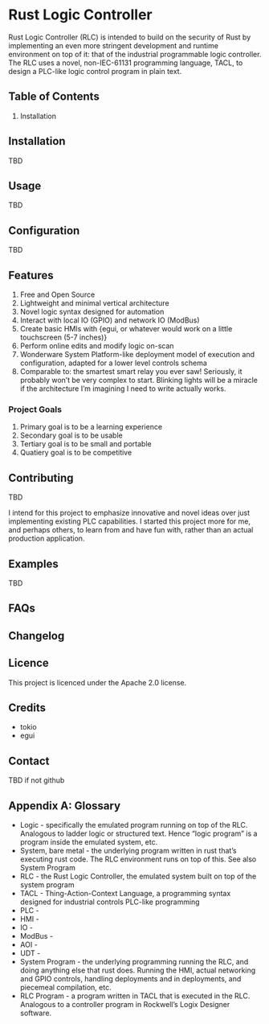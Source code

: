 # Rust Logic Controller

Rust Logic Controller (RLC) is intended to build on the security of Rust by implementing an even more stringent development and runtime environment on top of it: that of the industrial programmable logic controller. The RLC uses a novel, non-IEC-61131 programming language, TACL, to design a PLC-like logic control program in plain text.

## Table of Contents
1. Installation

## Installation
TBD

## Usage
TBD

## Configuration
TBD

## Features
1. Free and Open Source
2. Lightweight and minimal vertical architecture 
3. Novel logic syntax designed for automation
4. Interact with local IO (GPIO) and network IO (ModBus)
5. Create basic HMIs with {egui, or whatever would work on a little touchscreen (5-7 inches)}
6. Perform online edits and modify logic on-scan
7. Wonderware System Platform-like deployment model of execution and configuration, adapted for a lower level controls schema 
8. Comparable to: the smartest smart relay you ever saw! Seriously, it probably won’t be very complex to start. Blinking lights will be a miracle if the architecture I’m imagining I need to write actually works. 

### Project Goals
1. Primary goal is to be a learning experience
2. Secondary goal is to be usable 
3. Tertiary goal is to be small and portable
4. Quatiery goal is to be competitive

## Contributing
TBD

I intend for this project to emphasize innovative and novel ideas over just implementing existing PLC capabilities. I started this project more for me, and perhaps others, to learn from and have fun with, rather than an actual production application.

## Examples
TBD

## FAQs

## Changelog


## Licence
This project is licenced under the Apache 2.0 license.

## Credits
- tokio
- egui

## Contact
TBD if not github

## Appendix A: Glossary
- Logic - specifically the emulated program running on top of the RLC. Analogous to ladder logic or structured text. Hence “logic program” is a program inside the emulated system, etc.
- System, bare metal - the underlying program written in rust that’s executing rust code. The RLC environment runs on top of this. See also System Program
- RLC - the Rust Logic Controller, the emulated system built on top of the system program
- TACL - Thing-Action-Context Language, a programming syntax designed for industrial controls PLC-like programming
- PLC - 
- HMI - 
- IO - 
- ModBus - 
- AOI - 
- UDT - 
- System Program - the underlying programming running the RLC, and doing anything else that rust does. Running the HMI, actual networking and GPIO controls, handling deployments and in deployments, and piecemeal compilation, etc.
- RLC Program - a program written in TACL that is executed in the RLC. Analogous to a controller program in Rockwell’s Logix Designer software.